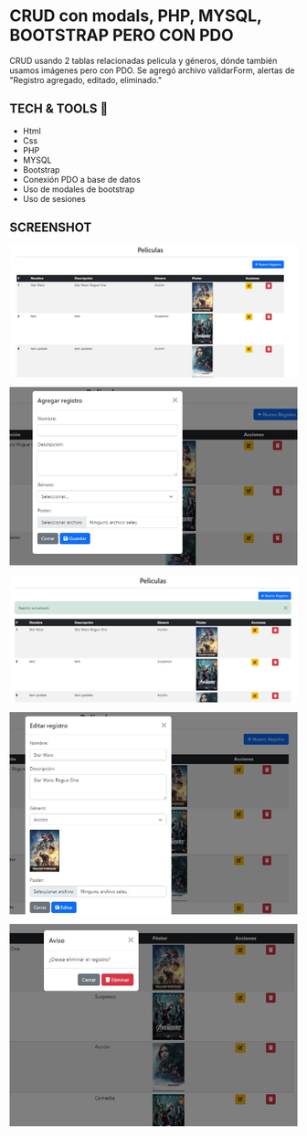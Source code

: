 # CRUD con modals, PHP, MYSQL, BOOTSTRAP PERO CON PDO

 CRUD usando 2 tablas relacionadas pelicula y géneros, dónde también usamos imágenes pero con PDO.
 Se agregó archivo validarForm, alertas de "Registro agregado, editado, eliminado."

## TECH & TOOLS :wrench:

* Html
* Css
* PHP
* MYSQL
* Bootstrap
* Conexión PDO a base de datos
* Uso de modales de bootstrap
* Uso de sesiones

## SCREENSHOT

![](screenshots/screenshot1.jpg)

![](screenshots/screenshot2.jpg)

![](screenshots/screenshot3.jpg)

![](screenshots/screenshot4.jpg)

![](screenshots/screenshot5.jpg)